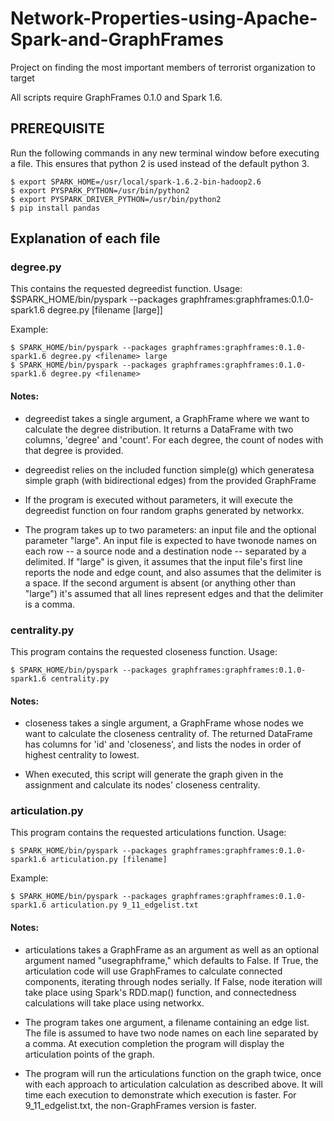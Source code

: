 # Network-Properties-using-Apache-Spark-and-GraphFrames
Project on finding the most important members of terrorist organization to target


All scripts require GraphFrames 0.1.0 and Spark 1.6.

## PREREQUISITE

Run the following commands in any new terminal window before executing a file. This ensures that python 2 is used instead of the default python 3.

```shell
$ export SPARK_HOME=/usr/local/spark-1.6.2-bin-hadoop2.6
$ export PYSPARK_PYTHON=/usr/bin/python2
$ export PYSPARK_DRIVER_PYTHON=/usr/bin/python2
$ pip install pandas
```

## Explanation of each file

### degree.py
This contains the requested degreedist function.
Usage:
$SPARK_HOME/bin/pyspark --packages graphframes:graphframes:0.1.0-spark1.6 degree.py [filename [large]]

Example:

```shell
$ SPARK_HOME/bin/pyspark --packages graphframes:graphframes:0.1.0-spark1.6 degree.py <filename> large
$ SPARK_HOME/bin/pyspark --packages graphframes:graphframes:0.1.0-spark1.6 degree.py <filename>
```

#### Notes:
- degreedist takes a single argument, a GraphFrame where we want to calculate the degree distribution. It returns a DataFrame with two columns, 'degree' and 'count'. For each degree, the count of nodes with that degree is provided.

- degreedist relies on the included function simple(g) which generatesa simple graph (with bidirectional edges) from the provided GraphFrame

- If the program is executed without parameters, it will execute the degreedist function on four random graphs generated by networkx.

- The program takes up to two parameters: an input file and the optional parameter "large". An input file is expected to have twonode names on each row -- a source node and a destination node --
separated by a delimited. If "large" is given, it assumes that the input file's first line reports the node and edge count, and also assumes that the delimiter is a space. If the second argument is absent (or anything other than "large") it's assumed that all lines represent edges and that the delimiter is a comma.

### centrality.py
This program contains the requested closeness function.
Usage:
```shell
$ SPARK_HOME/bin/pyspark --packages graphframes:graphframes:0.1.0-spark1.6 centrality.py
```

#### Notes:
- closeness takes a single argument, a GraphFrame whose nodes we want to calculate the closeness centrality of. The returned DataFrame has columns for 'id' and 'closeness', and lists the nodes in order of highest centrality to lowest.

- When executed, this script will generate the graph given in the assignment and calculate its nodes' closeness centrality.

### articulation.py
This program contains the requested articulations function.
Usage:
```shell
$ SPARK_HOME/bin/pyspark --packages graphframes:graphframes:0.1.0-spark1.6 articulation.py [filename]
```
Example:
```shell
$ SPARK_HOME/bin/pyspark --packages graphframes:graphframes:0.1.0-spark1.6 articulation.py 9_11_edgelist.txt
```

#### Notes:
- articulations takes a GraphFrame as an argument as well as an optional argument named "usegraphframe," which defaults to False. If True, the articulation code will use GraphFrames to calculate connected components, iterating through nodes serially. If False, node iteration will take place using Spark's RDD.map() function, and connectedness calculations will take place using networkx.

- The program takes one argument, a filename containing an edge list. The file is assumed to have two node names on each line separated by a comma. At execution completion the program will display the articulation points of the graph.

- The program will run the articulations function on the graph twice, once with each approach to articulation calculation as described above. It will time each execution to demonstrate which execution is faster. For 9_11_edgelist.txt, the non-GraphFrames version is faster.
